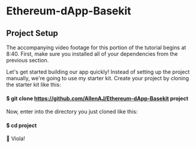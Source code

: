 # Ethereum-dApp-Basekit

## Project Setup
The accompanying video footage for this portion of the tutorial begins at 8:40. First, make sure you installed all of your dependencies from the previous section.

Let's get started building our app quickly! Instead of setting up the project manually, we're going to use my starter kit. Create your project by cloning the starter kit like this:

#### $ git clone https://github.com/AllenAJ/Ethereum-dApp-Basekit project
Now, enter into the directory you just cloned like this:

#### $ cd project
🎉 Viola!
